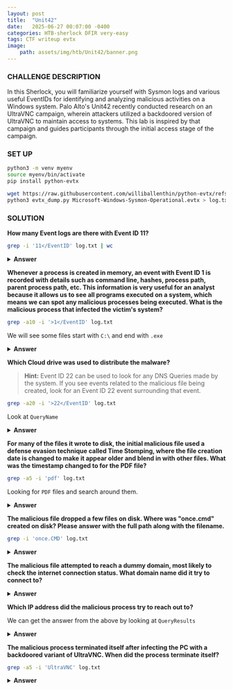 ```yaml
---
layout: post
title:  "Unit42"
date:   2025-06-27 00:07:00 -0400
categories: HTB-sherlock DFIR very-easy
tags: CTF writeup evtx 
image:
    path: assets/img/htb/Unit42/banner.png
---
```


### CHALLENGE DESCRIPTION
In this Sherlock, you will familiarize yourself with Sysmon logs and various useful EventIDs for identifying and analyzing malicious activities on a Windows system. Palo Alto's Unit42 recently conducted research on an UltraVNC campaign, wherein attackers utilized a backdoored version of UltraVNC to maintain access to systems. This lab is inspired by that campaign and guides participants through the initial access stage of the campaign.

### SET UP
```bash
python3 -m venv myenv
source myenv/bin/activate
pip install python-evtx

wget https://raw.githubusercontent.com/williballenthin/python-evtx/refs/heads/master/evtx_scripts/evtx_dump.py
python3 evtx_dump.py Microsoft-Windows-Sysmon-Operational.evtx > log.txt 
```

### SOLUTION 
**How many Event logs are there with Event ID 11?**

```bash
grep -i '11</EventID' log.txt | wc
```

<details>
<summary><b>Answer</b></summary>
56
</details>

**Whenever a process is created in memory, an event with Event ID 1 is recorded with details such as command line, hashes, process path, parent process path, etc. This information is very useful for an analyst because it allows us to see all programs executed on a system, which means we can spot any malicious processes being executed. What is the malicious process that infected the victim's system?**

```bash
grep -a10 -i '>1</EventID' log.txt 
```
We will see some files start with `C:\` and end with `.exe`

<details>
<summary><b>Answer</b></summary>
C:\Users\CyberJunkie\Downloads\Preventivo24.02.14.exe.exe
</details>

**Which Cloud drive was used to distribute the malware?**

> **Hint:** Event ID 22 can be used to look for any DNS Queries made by the system. If you see events related to the malicious file being created, look for an Event ID 22 event surrounding that event.

```bash
grep -a20 -i '>22</EventID' log.txt 
```
Look at `QueryName`

<details>
<summary><b>Answer</b></summary>
dropbox
</details>

**For many of the files it wrote to disk, the initial malicious file used a defense evasion technique called Time Stomping, where the file creation date is changed to make it appear older and blend in with other files. What was the timestamp changed to for the PDF file?**

```bash
grep -a5 -i 'pdf' log.txt
```

Looking for `PDF` files and search around them.

<details>
<summary><b>Answer</b></summary>
2024-01-14 08:10:06
</details>

**The malicious file dropped a few files on disk. Where was "once.cmd" created on disk? Please answer with the full path along with the filename.**

```bash
grep -i 'once.CMD' log.txt 
```

<details>
<summary><b>Answer</b></summary>
C:\Users\CyberJunkie\AppData\Roaming\Photo and Fax Vn\Photo and vn 1.1.2\install\F97891C\WindowsVolume\Games\once.cmd
</details>

**The malicious file attempted to reach a dummy domain, most likely to check the internet connection status. What domain name did it try to connect to?**
<details>

> **Hint:** Filter for Event ID 22 and look for the image field.

```bash
grep -a20 -i '>22</EventID' log.txt 
```

<summary><b>Answer</b></summary>
www.example.com
</details>

**Which IP address did the malicious process try to reach out to?**

We can get the answer from the above by looking at `QueryResults`

<details>
<summary><b>Answer</b></summary>
93.184.216.34
</details>

**The malicious process terminated itself after infecting the PC with a backdoored variant of UltraVNC. When did the process terminate itself?**

```bash
grep -a5 -i 'UltraVNC' log.txt 
```

<details>
<summary><b>Answer</b></summary>
2024-02-14 03:41:58
</details>
